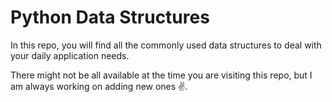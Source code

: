 # Python Data Structures

In this repo, you will find all the commonly used data structures to deal with your daily application needs.

There might not be all available at the time you are visiting this repo, but I am always working on adding new ones ✌.